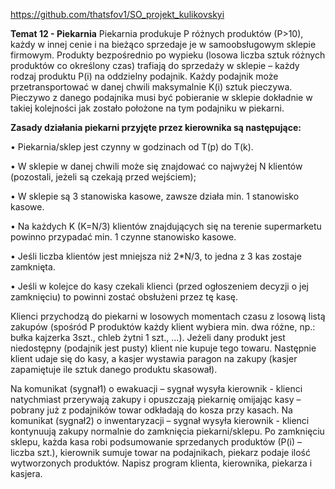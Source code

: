 https://github.com/thatsfov1/SO_projekt_kulikovskyi

**Temat 12 - Piekarnia**
Piekarnia produkuje P różnych produktów (P>10), każdy w innej cenie i na bieżąco sprzedaje je w
samoobsługowym sklepie firmowym. Produkty bezpośrednio po wypieku (losowa liczba sztuk różnych
produktów co określony czas) trafiają do sprzedaży w sklepie – każdy rodzaj produktu P(i) na oddzielny
podajnik. Każdy podajnik może przetransportować w danej chwili maksymalnie K(i) sztuk pieczywa.
Pieczywo z danego podajnika musi być pobieranie w sklepie dokładnie w takiej kolejności jak zostało
położone na tym podajniku w piekarni.

**Zasady działania piekarni przyjęte przez kierownika są następujące:**

• Piekarnia/sklep jest czynny w godzinach od T(p) do T(k).

• W sklepie w danej chwili może się znajdować co najwyżej N klientów (pozostali, jeżeli są
czekają przed wejściem);

• W sklepie są 3 stanowiska kasowe, zawsze działa min. 1 stanowisko kasowe.

• Na każdych K (K=N/3) klientów znajdujących się na terenie supermarketu powinno przypadać
min. 1 czynne stanowisko kasowe.

• Jeśli liczba klientów jest mniejsza niż 2*N/3, to jedna z 3 kas zostaje zamknięta.

• Jeśli w kolejce do kasy czekali klienci (przed ogłoszeniem decyzji o jej zamknięciu) to powinni
zostać obsłużeni przez tę kasę.

Klienci przychodzą do piekarni w losowych momentach czasu z losową listą zakupów (spośród P
produktów każdy klient wybiera min. dwa różne, np.: bułka kajzerka 3szt., chleb żytni 1 szt., …). Jeżeli
dany produkt jest niedostępny (podajnik jest pusty) klient nie kupuje tego towaru. Następnie klient
udaje się do kasy, a kasjer wystawia paragon na zakupy (kasjer zapamiętuje ile sztuk danego
produktu skasował).

Na komunikat (sygnał1) o ewakuacji – sygnał wysyła kierownik - klienci natychmiast przerywają
zakupy i opuszczają piekarnię omijając kasy – pobrany już z podajników towar odkładają do kosza
przy kasach.
Na komunikat (sygnał2) o inwentaryzacji – sygnał wysyła kierownik - klienci kontynuują zakupy
normalnie do zamknięcia piekarni/sklepu. Po zamknięciu sklepu, każda kasa robi podsumowanie
sprzedanych produktów (P(i) – liczba szt.), kierownik sumuje towar na podajnikach, piekarz podaje ilość
wytworzonych produktów.
Napisz program klienta, kierownika, piekarza i kasjera.
